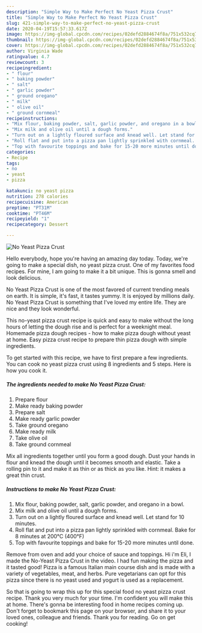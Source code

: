 ```yaml
---
description: "Simple Way to Make Perfect No Yeast Pizza Crust"
title: "Simple Way to Make Perfect No Yeast Pizza Crust"
slug: 421-simple-way-to-make-perfect-no-yeast-pizza-crust
date: 2020-04-19T15:57:33.617Z
image: https://img-global.cpcdn.com/recipes/02defd2884674f8a/751x532cq70/no-yeast-pizza-crust-recipe-main-photo.jpg
thumbnail: https://img-global.cpcdn.com/recipes/02defd2884674f8a/751x532cq70/no-yeast-pizza-crust-recipe-main-photo.jpg
cover: https://img-global.cpcdn.com/recipes/02defd2884674f8a/751x532cq70/no-yeast-pizza-crust-recipe-main-photo.jpg
author: Virginia Wade
ratingvalue: 4.7
reviewcount: 3
recipeingredient:
- " flour"
- " baking powder"
- " salt"
- " garlic powder"
- " ground oregano"
- " milk"
- " olive oil"
- " ground cornmeal"
recipeinstructions:
- "Mix flour, baking powder, salt, garlic powder, and oregano in a bowl."
- "Mix milk and olive oil until a dough forms."
- "Turn out on a lightly floured surface and knead well. Let stand for 10 minutes."
- "Roll flat and put into a pizza pan lightly sprinkled with cornmeal. Bake for 8 minutes at 200°C (400°F)"
- "Top with favourite toppings and bake for 15-20 more minutes until done."
categories:
- Recipe
tags:
- no
- yeast
- pizza

katakunci: no yeast pizza 
nutrition: 278 calories
recipecuisine: American
preptime: "PT31M"
cooktime: "PT46M"
recipeyield: "1"
recipecategory: Dessert

---
```



![No Yeast Pizza Crust](https://img-global.cpcdn.com/recipes/02defd2884674f8a/751x532cq70/no-yeast-pizza-crust-recipe-main-photo.jpg)

Hello everybody, hope you're having an amazing day today. Today, we're going to make a special dish, no yeast pizza crust. One of my favorites food recipes. For mine, I am going to make it a bit unique. This is gonna smell and look delicious.

No Yeast Pizza Crust is one of the most favored of current trending meals on earth. It is simple, it's fast, it tastes yummy. It is enjoyed by millions daily. No Yeast Pizza Crust is something that I've loved my entire life. They are nice and they look wonderful.

This no-yeast pizza crust recipe is quick and easy to make without the long hours of letting the dough rise and is perfect for a weeknight meal. Homemade pizza dough recipes - how to make pizza dough without yeast at home. Easy pizza crust recipe to prepare thin pizza dough with simple ingredients.


To get started with this recipe, we have to first prepare a few ingredients. You can cook no yeast pizza crust using 8 ingredients and 5 steps. Here is how you cook it.

<!--inarticleads1-->

##### The ingredients needed to make No Yeast Pizza Crust:

1. Prepare  flour
1. Make ready  baking powder
1. Prepare  salt
1. Make ready  garlic powder
1. Take  ground oregano
1. Make ready  milk
1. Take  olive oil
1. Take  ground cornmeal


Mix all ingredients together until you form a good dough. Dust your hands in flour and knead the dough until it becomes smooth and elastic. Take a rolling pin to it and make it as thin or as thick as you like. Hint: it makes a great thin crust. 

<!--inarticleads2-->

##### Instructions to make No Yeast Pizza Crust:

1. Mix flour, baking powder, salt, garlic powder, and oregano in a bowl.
1. Mix milk and olive oil until a dough forms.
1. Turn out on a lightly floured surface and knead well. Let stand for 10 minutes.
1. Roll flat and put into a pizza pan lightly sprinkled with cornmeal. Bake for 8 minutes at 200°C (400°F)
1. Top with favourite toppings and bake for 15-20 more minutes until done.


Remove from oven and add your choice of sauce and toppings. Hi i&#39;m Eli, I made the No-Yeast Pizza Crust in the video. I had fun making the pizza and it tasted good! Pizza is a famous Italian main course dish and is made with a variety of vegetables, meat, and herbs. Pure vegetarians can opt for this pizza since there is no yeast used and yogurt is used as a replacement. 

So that is going to wrap this up for this special food no yeast pizza crust recipe. Thank you very much for your time. I'm confident you will make this at home. There's gonna be interesting food in home recipes coming up. Don't forget to bookmark this page on your browser, and share it to your loved ones, colleague and friends. Thank you for reading. Go on get cooking!

